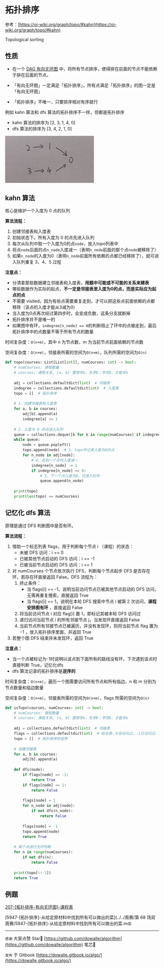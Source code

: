 # 拓扑排序

参考：[https://oi-wiki.org/graph/topo/#kahn](https://oi-wiki.org/graph/topo/#kahn)

Topological sorting

## 性质

- 在一个 [DAG 有向无环图](https://oi-wiki.org/graph/dag/) 中，将所有节点排序，使得排在前面的节点不能依赖于排在后面的节点。

- 「有向无环图」一定满足「拓扑排序」，所有点满足「拓扑排序」的图一定是「有向无环图」
- 「拓扑排序」不唯一，只要排序相对有序就行

例如 kahn 算法和 dfs 算法的拓扑排序不一样，但都是拓扑排序

- kahn 算法的排序为 [2, 3, 1, 4, 0] 
- dfs 算法的排序为 [3, 4, 2, 1, 0]

<img src="./doc/拓扑排序.png" alt="拓扑排序" style="zoom:35%;" />



## kahn 算法

核心是维护一个入度为 0 点的队列

**算法流程：**

1. 创建邻接表和入度表
2. 初始状态下，所有入度为 0 的点先进入队列
3. 每次从队列中取一个入度为0的点`node`，放入topo列表中
4. 将点`node`后面的点`n_node`入度减一（表明`n_node`前面的那个点`node`被移除了）
5. 如果`n_node`的入度为0（表明`n_node`前面所有依赖的点都已经移除了），就可进入队列重复 3、4、5 过程

**注意点：**

- 分清拿那些数据建立邻接表和入度表，**用题中可能或不可能的关系来建表**
- 哪些数据作为实际的起点，**不一定是邻接表里入度为0的点，而是实际应为起点的点**
- 不需要 visited，因为有些点需要重复走到，才可以把这些点前面依赖的点都移除（该点的入度才能从3减为0）
- 当入度为0点再次经过第四步时，会变成负数，这条分支就断掉
- 拓扑排序并不是唯一的
- 如果图中有环，`indegree[n_node] == 0`的判断阻止了环中的点被走到，最后拓扑排序中的点数量不等于所有节点的数量

时间复杂度：`O(n+m)`，其中 n 为节点数，m 为当前节点前面依赖的节点数

空间复杂度：`O(n+m)`，邻接表所需的空间为`O(n+m)`，队列所需的空间为`O(n)`

```python
def topo(courses: List[List[int]], numCourses: int) -> bool:
    # numCourses: 课程数量
    # courses: 课程关系, [a, b] 要想学a，先学b；学完b，才能学a

    adj = collections.defaultdict(list)  # 邻接表
    indegree = collections.defaultdict(int)  # 入度表
    topo = []  # 拓扑排序

    # 1、创建邻接表和入度表
    for a, b in courses:
        adj[b].append(a)
        indegree[a] += 1

    # 2、入度为 0 的点进入队列
    queue = collections.deque([k for k in range(numCourses) if indegree[k] == 0])
    while queue:
        node = queue.popleft()
        topo.append(node)  # 3、topo中记录入度为0的点
        for n_node in adj[node]:
            # 4、走到一个点时入度减一
            indegree[n_node] -= 1
            if indegree[n_node] == 0:
                # 5、下一个点入度为0，可进入队列
                queue.append(n_node)

    print(topo)
    print(len(topo) == numCourses)
```



## 记忆化 dfs 算法

原理是通过 DFS 判断图中是否有环。

**算法流程：**

1. 借助一个标志列表 flags，用于判断每个节点 i （课程）的状态：
    - 未被 DFS 访问：i == 0
    - 已被其他节点启动的 DFS 访问：i == -1
    - 已被当前节点启动的 DFS 访问：i == 1
2. 对 numCourses 个节点依次执行 DFS，判断每个节点起步 DFS 是否存在环，若存在环直接返回 False。DFS 流程为：
    1. 终止条件：
       - 当 flags[i] == -1，说明当前访问节点已被其他节点启动的 DFS 访问，无需再重复搜索，直接返回 True
       - 当 flags[i] == 1，说明在本轮 DFS 搜索中节点 i 被第 2 次访问，**课程安排图有环** ，直接返回 False
    2. 将当前访问节点 i 对应 flag[i] 置 1，即标记其被本轮 DFS 访问过
    3. 递归访问当前节点 i 的所有邻接节点 j，当发现环直接返回 False
    4. 当前节点所有邻接节点已被遍历，并没有发现环，则将当前节点 flag 置为 −1 ，放入拓扑排序里面，并返回 True
3. 若整个图 DFS 结束并未发现环，返回 True

**注意点：**

- 当一个点被标记为-1时说明以该点到下面所有的路线没有环，下次遇到该点时直接判断 True，记忆化dfs
- dfs 算法记录的拓扑排序是**逆序的**

时间复杂度：`O(n+m)`，遍历一个图需要访问所有节点和所有临边，n 和 m 分别为节点数量和临边数量

空间复杂度：`O(n+m)`，邻接表所需的空间为`O(n+m)`，flags 所需的空间为`O(n)`

```python
def isTopo(courses, numCourses: int) -> bool:
    # numCourses: 课程数量
    # courses: 课程关系, [a, b] 要想学a，先学b；学完b，才能学a

    adj = collections.defaultdict(list)  # 邻接表
    flags = collections.defaultdict(int)  # 标志表，0没访问过，-1已访问过，1当前正在访问
    topo = []  # 拓扑排序的逆序

    # 创建邻接表
    for a, b in courses:
        adj[b].append(a)

    def dfs(node):
        if flags[node] == -1:
            return True
        if flags[node] == 1:
            return False

        flags[node] = 1
        for n_node in adj[node]:
            if not dfs(n_node):
                return False

        flags[node] = -1
        topo.append(node)
        return True

    # 每个点进行无环判断
    for n in range(numCourses):
        if not dfs(n):
            return False

    print(topo[::-1])
    return True
```



## 例题

[207-[拓扑排序-有向无环图]-课程表](./例题-高级算法/207-[拓扑排序-有向无环图]-课程表.md)

[5947-[拓扑排序]-从给定原材料中找到所有可以做出的菜](../../周赛/第 68 场双周赛/5947-[拓扑排序]-从给定原材料中找到所有可以做出的菜.md)




---

`感谢`  大家点赞 Star🌟 [https://github.com/dowalle/algorithm](https://github.com/dowalle/algorithm) 笔芯🤞

`发布`  于 Gitbook [https://dowalle.gitbook.io/algo/](https://dowalle.gitbook.io/algo/)

